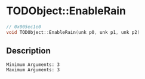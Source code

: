 # TODObject::EnableRain
```c
// 0x005ec1e0
void TODObject::EnableRain(unk p0, unk p1, unk p2)
```
## Description
```
Minimum Arguments: 3
Maximum Arguments: 3
```
